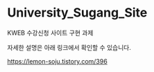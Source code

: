 # University_Sugang_Site
KWEB 수강신청 사이트 구현 과제

자세한 설명은 아래 링크에서 확인할 수 있습니다.

https://lemon-soju.tistory.com/396
